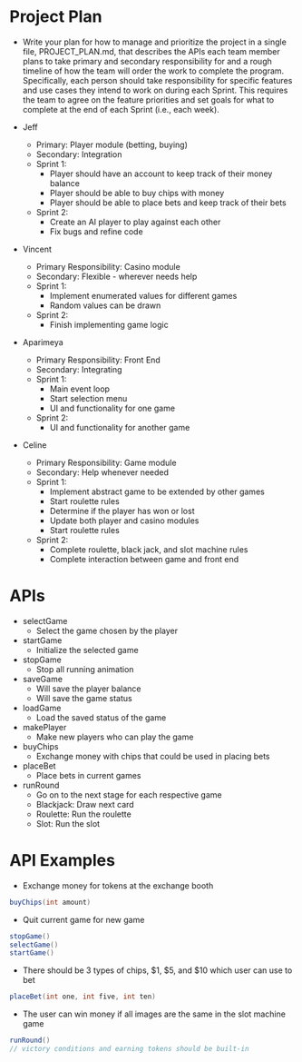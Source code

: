 # Project Plan
- Write your plan for how to manage and prioritize the project in a single file, PROJECT_PLAN.md, that describes the APIs each team member plans to take primary and secondary responsibility for and a rough timeline of how the team will order the work to complete the program. Specifically, each person should take responsibility for specific features and use cases they intend to work on during each Sprint. This requires the team to agree on the feature priorities and set goals for what to complete at the end of each Sprint (i.e., each week).
- Jeff
    - Primary: Player module (betting, buying)
    - Secondary: Integration 
    - Sprint 1: 
        - Player should have an account to keep track of their money balance
        - Player should be able to buy chips with money
        - Player should be able to place bets and keep track of their bets
    - Sprint 2: 
        - Create an AI player to play against each other 
        - Fix bugs and refine code

- Vincent
    - Primary Responsibility: Casino module
    - Secondary: Flexible - wherever needs help
    - Sprint 1: 
        - Implement enumerated values for different games
        - Random values can be drawn
    - Sprint 2: 
        - Finish implementing game logic
- Aparimeya
    - Primary Responsibility: Front End
    - Secondary: Integrating 
    - Sprint 1: 
        - Main event loop
        - Start selection menu
        - UI and functionality for one game
    - Sprint 2: 
        - UI and functionality for another game
        
- Celine
    - Primary Responsibility: Game module
    - Secondary: Help whenever needed
    - Sprint 1: 
       - Implement abstract game to be extended by other games
       - Start roulette rules
       - Determine if the player has won or lost
       - Update both player and casino modules
       - Start roulette rules
    - Sprint 2:
       - Complete roulette, black jack, and slot machine rules
       - Complete interaction between game and front end


# APIs
- selectGame
    - Select the game chosen by the player 
- startGame
    - Initialize the selected game
- stopGame
    - Stop all running animation
- saveGame
    - Will save the player balance
    - Will save the game status
- loadGame
    - Load the saved status of the game 
- makePlayer
    - Make new players who can play the game 
- buyChips
    - Exchange money with chips that could be used in placing bets
- placeBet
    - Place bets in current games 
- runRound
    - Go on to the next stage for each respective game
    - Blackjack: Draw next card
    - Roulette: Run the roulette
    - Slot: Run the slot 
    
# API Examples

- Exchange money for tokens at the exchange booth
```java
buyChips(int amount)
```

- Quit current game for new game
```java
stopGame()
selectGame()
startGame()
```

- There should be 3 types of chips, $1, $5, and $10 which user can use to bet
```java
placeBet(int one, int five, int ten)
```

- The user can win money if all images are the same in the slot machine game
```java
runRound()
// victory conditions and earning tokens should be built-in
```
